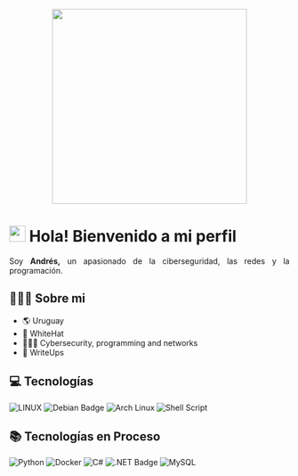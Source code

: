 <p align="center"> <img width="350px" src="https://i.postimg.cc/nckmhwxk/perfil1.gif"> </p>

# <img src="https://i.postimg.cc/Y0VQtvYW/Mano.gif" width="29px"> Hola! Bienvenido a mi perfil 
<p align="justify">Soy <strong>Andrés,</strong> un apasionado de la ciberseguridad, las redes y la programación.</p> </p>  <p align="center">


## 👨🏻‍💻 Sobre mi



- 🌎 Uruguay
- 🎩 WhiteHat
- 👨🏻‍💻 Cybersecurity, programming and networks
- 📝 WriteUps
<p align="center">

</a>


</a>


</a>
</p>

## 💻 Tecnologías

![LINUX](https://img.shields.io/badge/Linux-FCC624?style=for-the-badge&logo=linux&logoColor=black)
![Debian Badge](https://img.shields.io/badge/Debian-A81D33?logo=debian&logoColor=fff&style=for-the-badge)
![Arch Linux](https://img.shields.io/badge/Arch%20Linux-1793D1?logo=arch-linux&logoColor=fff&style=flat-square)
![Shell Script](https://img.shields.io/badge/shell_script-%23121011.svg?style=for-the-badge&logo=gnu-bash&logoColor=white)
## 📚 Tecnologías en Proceso

![Python](https://img.shields.io/badge/python-3670A0?style=for-the-badge&logo=python&logoColor=ffdd54) 
![Docker](https://img.shields.io/badge/docker-%230db7ed.svg?style=for-the-badge&logo=docker&logoColor=white)
![C#](https://img.shields.io/badge/c%23-%23239120.svg?style=for-the-badge&logo=c-sharp&logoColor=white)
![.NET Badge](https://img.shields.io/badge/.NET-512BD4?logo=dotnet&logoColor=fff&style=for-the-badge)
![MySQL](https://img.shields.io/badge/mysql-%2300f.svg?style=for-the-badge&logo=mysql&logoColor=white)

